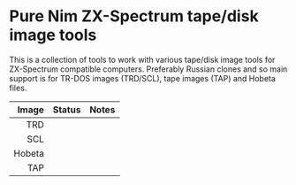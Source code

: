 # Pure Nim ZX-Spectrum tape/disk image tools
This is a collection of tools to work with various tape/disk image tools for ZX-Spectrum compatible computers.
Preferably Russian clones and so main support is for TR-DOS images (TRD/SCL), tape images (TAP) and Hobeta files. 

| Image       | Status             |  Notes |
|------------:|:-------------------|:-------|
| TRD         |                    |        |
| SCL         |                    |        |
| Hobeta      |                    |        |
| TAP         |                    |        |
